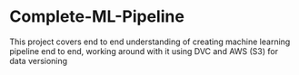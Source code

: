 # Complete-ML-Pipeline
This project covers end to end understanding of creating machine learning pipeline end to end, working around with it using DVC  and AWS (S3) for data versioning
